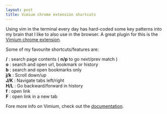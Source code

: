 ```yaml
---
layout: post
title: Vimium chrome extension shurtcuts
---
```


Using vim in the terminal every day has hard-coded some key patterns into my
brain that I like to also use in the browser. A great plugin for this is the
[Vimium chrome extension](https://chrome.google.com/webstore/detail/vimium/dbepggeogbaibhgnhhndojpepiihcmeb).

Some of my favourite shortcuts/features are:

**/** : search page contents ( **n/p** to go next/prev match )<br>
**o** : search and open url, bookmark or history<br>
**b** : search and open bookmarks only<br>
**j/k** : Scroll down/up<br>
**J/K** : Navigate tabs left/right<br>
**H/L** : Go backward/forward in history<br>
**f** : open link<br>
**F** : open link in a new tab<br>

Fore more info on Vimium, check out the [documentation](https://github.com/philc/vimium/blob/master/README.md).
